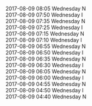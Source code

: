 2017-08-09 08:05 Wednesday  N  
2017-08-09 07:50 Wednesday  I  
2017-08-09 07:35 Wednesday  N  
2017-08-09 07:25 Wednesday  I  
2017-08-09 07:15 Wednesday  N  
2017-08-09 07:10 Wednesday  I  
2017-08-09 06:55 Wednesday  N  
2017-08-09 06:50 Wednesday  I  
2017-08-09 06:35 Wednesday  N  
2017-08-09 06:30 Wednesday  I  
2017-08-09 06:05 Wednesday  N  
2017-08-09 06:00 Wednesday  I  
2017-08-09 04:55 Wednesday  N  
2017-08-09 04:50 Wednesday  I  
2017-08-09 04:40 Wednesday  N  
